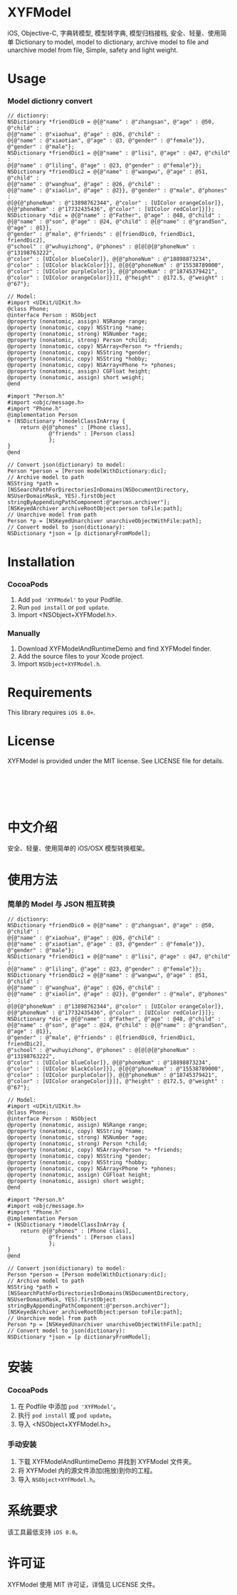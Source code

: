 # XYFModel
iOS, Objective-C, 字典转模型, 模型转字典, 模型归档接档, 安全、轻量、使用简单 Dictionary to model, model to dictionary, archive model to file and unarchive model from file, Simple, safety and light weight.
  
  Usage
==============

### Model dictionry convert
```objc
// dictionry:
NSDictionary *friendDic0 = @{@"name" : @"zhangsan", @"age" : @50, @"child" :   
@{@"name" : @"xiaohua", @"age" : @26, @"child" :   
@{@"name" : @"xiaotian", @"age" : @3, @"gender" : @"female"}}, @"gender" : @"male"};
NSDictionary *friendDic1 = @{@"name" : @"lisi", @"age" : @47, @"child" :   
@{@"name" : @"liling", @"age" : @23, @"gender" : @"female"}};
NSDictionary *friendDic2 = @{@"name" : @"wangwu", @"age" : @51, @"child" :   
@{@"name" : @"wanghua", @"age" : @26, @"child" :   
@{@"name" : @"xiaolin", @"age" : @2}}, @"gender" : @"male", @"phones" :   
@[@{@"phoneNum" : @"13898762344", @"color" : [UIColor orangeColor]},   
@{@"phoneNum" : @"17732435436", @"color" : [UIColor redColor]}]};
NSDictionary *dic = @{@"name" : @"Father", @"age" : @48, @"child" :   
@{@"name" : @"son", @"age" : @24, @"child" : @{@"name" : @"grandSon", @"age" : @1}},   
@"gender" : @"male", @"friends" : @[friendDic0, friendDic1, friendDic2],   
@"school" : @"wuhuyizhong", @"phones" : @[@[@{@"phoneNum" : @"13198763222",   
@"color" : [UIColor blueColor]}, @{@"phoneNum" : @"18898873234",   
@"color" : [UIColor blackColor]}], @[@{@"phoneNum" : @"15538789000",   
@"color" : [UIColor purpleColor]}, @{@"phoneNum" : @"18745379421",   
@"color" : [UIColor orangeColor]}]], @"height" : @172.5, @"weight" : @"67"};

// Model:
#import <UIKit/UIKit.h>
@class Phone;
@interface Person : NSObject
@property (nonatomic, assign) NSRange range;
@property (nonatomic, copy) NSString *name;
@property (nonatomic, strong) NSNumber *age;
@property (nonatomic, strong) Person *child;
@property (nonatomic, copy) NSArray<Person *> *friends;
@property (nonatomic, copy) NSString *gender;
@property (nonatomic, copy) NSString *hobby;
@property (nonatomic, copy) NSArray<Phone *> *phones;
@property (nonatomic, assign) CGFloat height;
@property (nonatomic, assign) short weight;
@end  

#import "Person.h"
#import <objc/message.h>
#import "Phone.h"
@implementation Person
+ (NSDictionary *)modelClassInArray {
    return @{@"phones" : [Phone class],
             @"friends" : [Person class]
             };
}
@end  

// Convert json(dictionary) to model:
Person *person = [Person modelWithDictionary:dic];
// Archive model to path
NSString *path = [NSSearchPathForDirectoriesInDomains(NSDocumentDirectory, 
NSUserDomainMask, YES).firstObject stringByAppendingPathComponent:@"person.archiver"];  
[NSKeyedArchiver archiveRootObject:person toFile:path];
// Unarchive model from path  
Person *p = [NSKeyedUnarchiver unarchiveObjectWithFile:path];
// Convert model to json(dictionary):
NSDictionary *json = [p dictionaryFromModel];
```

Installation
==============

### CocoaPods

1. Add `pod 'XYFModel'` to your Podfile.
2. Run `pod install` or `pod update`.
3. Import \<NSObject+XYFModel.h\>.

### Manually

1. Download XYFModelAndRuntimeDemo and find XYFModel finder.
2. Add the source files to your Xcode project.
3. Import `NSObject+XYFModel.h`.

Requirements
==============
This library requires `iOS 8.0+`.

License
==============
XYFModel is provided under the MIT license. See LICENSE file for details.  

<br/><br/>
---
中文介绍
==============
安全、轻量、使用简单的 iOS/OSX 模型转换框架。<br/>

使用方法
==============

### 简单的 Model 与 JSON 相互转换
```objc
// dictionry:
NSDictionary *friendDic0 = @{@"name" : @"zhangsan", @"age" : @50, @"child" :   
@{@"name" : @"xiaohua", @"age" : @26, @"child" :   
@{@"name" : @"xiaotian", @"age" : @3, @"gender" : @"female"}}, @"gender" : @"male"};
NSDictionary *friendDic1 = @{@"name" : @"lisi", @"age" : @47, @"child" :   
@{@"name" : @"liling", @"age" : @23, @"gender" : @"female"}};
NSDictionary *friendDic2 = @{@"name" : @"wangwu", @"age" : @51, @"child" :   
@{@"name" : @"wanghua", @"age" : @26, @"child" :   
@{@"name" : @"xiaolin", @"age" : @2}}, @"gender" : @"male", @"phones" :   
@[@{@"phoneNum" : @"13898762344", @"color" : [UIColor orangeColor]},   
@{@"phoneNum" : @"17732435436", @"color" : [UIColor redColor]}]};
NSDictionary *dic = @{@"name" : @"Father", @"age" : @48, @"child" :   
@{@"name" : @"son", @"age" : @24, @"child" : @{@"name" : @"grandSon", @"age" : @1}},   
@"gender" : @"male", @"friends" : @[friendDic0, friendDic1, friendDic2],   
@"school" : @"wuhuyizhong", @"phones" : @[@[@{@"phoneNum" : @"13198763222",   
@"color" : [UIColor blueColor]}, @{@"phoneNum" : @"18898873234",   
@"color" : [UIColor blackColor]}], @[@{@"phoneNum" : @"15538789000",   
@"color" : [UIColor purpleColor]}, @{@"phoneNum" : @"18745379421",   
@"color" : [UIColor orangeColor]}]], @"height" : @172.5, @"weight" : @"67"};

// Model:
#import <UIKit/UIKit.h>
@class Phone;
@interface Person : NSObject
@property (nonatomic, assign) NSRange range;
@property (nonatomic, copy) NSString *name;
@property (nonatomic, strong) NSNumber *age;
@property (nonatomic, strong) Person *child;
@property (nonatomic, copy) NSArray<Person *> *friends;
@property (nonatomic, copy) NSString *gender;
@property (nonatomic, copy) NSString *hobby;
@property (nonatomic, copy) NSArray<Phone *> *phones;
@property (nonatomic, assign) CGFloat height;
@property (nonatomic, assign) short weight;
@end  

#import "Person.h"
#import <objc/message.h>
#import "Phone.h"
@implementation Person
+ (NSDictionary *)modelClassInArray {
    return @{@"phones" : [Phone class],
             @"friends" : [Person class]
             };
}
@end  

// Convert json(dictionary) to model:
Person *person = [Person modelWithDictionary:dic];
// Archive model to path
NSString *path = [NSSearchPathForDirectoriesInDomains(NSDocumentDirectory, 
NSUserDomainMask, YES).firstObject stringByAppendingPathComponent:@"person.archiver"];  
[NSKeyedArchiver archiveRootObject:person toFile:path];
// Unarchive model from path  
Person *p = [NSKeyedUnarchiver unarchiveObjectWithFile:path];
// Convert model to json(dictionary):
NSDictionary *json = [p dictionaryFromModel];
```

安装
==============

### CocoaPods

1. 在 Podfile 中添加 `pod 'XYFModel'`。
2. 执行 `pod install` 或 `pod update`。
3. 导入 \<NSObject+XYFModel.h\>。

### 手动安装

1. 下载 XYFModelAndRuntimeDemo 并找到 XYFModel 文件夹。
2. 将 XYFModel 内的源文件添加(拖放)到你的工程。
3. 导入 `NSObject+XYFModel.h`。

系统要求
==============
该工具最低支持 `iOS 8.0`。

许可证
==============
XYFModel 使用 MIT 许可证，详情见 LICENSE 文件。
